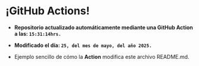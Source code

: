 # ¡GitHub Actions!
* **Repositorio actualizado automáticamente mediante una GitHub Action a las: `15:31:14hrs.`**
* **Modificado el día: `25, del mes de mayo, del año 2025.`**

* Ejemplo sencillo de cómo la **Action** modifica este archivo README.md.
